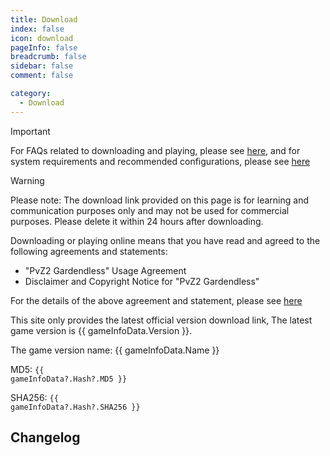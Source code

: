 ```yaml
---
title: Download
index: false
icon: download
pageInfo: false
breadcrumb: false
sidebar: false
comment: false

category:
  - Download
---
```


<script setup>
import axios from 'axios';
import { ref, onBeforeMount } from 'vue'

// const dataFormat = {
//     "Version": "",
//     "InsideVersion": "",
//     "Download": {
//         "Baidu": "",
//         "Pan123": "",
//         "Quark": "",
//         "Github": "",
//         "Onedrive": "",
//         "OnedriveOrigin": ""
//     }
// }

const gameInfoData = ref(null);

onBeforeMount(() => {
  axios.get('/jsons/gameinfo.json').then(res => {
    gameInfoData.value = res.data;
  })
})

</script>

> [!important]
> For FAQs related to downloading and playing, please see [here](../guide/FAQ.md), and for system requirements and recommended configurations, please see [here](../guide/requirement.md)

> [!warning]
> Please note: The download link provided on this page is for learning and communication purposes only and may not be used for commercial purposes. Please delete it within 24 hours after downloading.
>
> Downloading or playing online means that you have read and agreed to the following agreements and statements:
>
> - "PvZ2 Gardendless" Usage Agreement
> - Disclaimer and Copyright Notice for "PvZ2 Gardendless"
>
> For the details of the above agreement and statement, please see [here](../instructions/)

<!-- 当前游戏有两种游玩方式：

- 下载游戏客户端压缩包游玩，仅支持 `Windows 10/11`系统。
- 在线游玩：[点击进入](https://pvz2-test.gaozih.com)

> [!info]
> 由于游戏资源文件较多，在线游玩可能会有加载速度较慢及卡顿现象，若需要快速加载，请选择下载游戏客户端压缩包游玩。 -->

This site only provides the latest official version download link<span v-if="gameInfoData?.Version">, The latest game version is {{ gameInfoData.Version }}</span>.

<span v-if="gameInfoData?.Name">The game version name: {{ gameInfoData.Name }}</span>

<span v-if="gameInfoData?.Hash?.MD5">MD5: <code>{{ gameInfoData?.Hash?.MD5 }}</code></span>

<span v-if="gameInfoData?.Hash?.SHA256">SHA256: <code>{{ gameInfoData?.Hash?.SHA256 }}</code></span>

## Changelog

<template v-if="gameInfoData?.EnNewFeatures">

- <li v-for="(item, index) in gameInfoData.EnNewFeatures" :key="index">{{ item }}</li>

</template>

<template v-else>None</template>

<template v-if="gameInfoData?.Download.Github">

## Github <Badge text="No login required" type="info" /><Badge text="high-speed" type="tip" /><Badge text="global" type="warning" />

Download Link: <a :href="gameInfoData.Download.Github">click to enter</a>

</template>

<template v-if="gameInfoData?.Download.Onedrive">

## Onedrive Link <Badge text="No login required" type="info" /><Badge text="high-speed" type="tip" /><Badge text="global" type="warning" />

Download Link: <a :href="gameInfoData.Download.Onedrive">click to enter</a>

</template>

<template v-if="gameInfoData?.Download.Mega">

## MEGA Link <Badge text="No login required" type="info" /><Badge text="high-speed" type="tip" /><Badge text="global" type="warning" />

Download Link: <a :href="gameInfoData.Download.Mega">click to enter</a>

</template>

<template v-if="gameInfoData?.Download.TmpLink">

## TmpLink <Badge text="Only in Chinese" type="danger" /><Badge text="No login required" type="info" /><Badge text="high-speed" type="tip" />

Download Link: <a :href="gameInfoData.Download.TmpLink">click to enter</a>

</template>

<template v-if="gameInfoData?.Download.Baidu">

## Baidu Netdisk<Badge text="Only in Chinese" type="danger" />

Download Link: <a :href="gameInfoData.Download.Baidu">click to enter</a>

</template>

<template v-if="gameInfoData?.Download.Pan123">

## 123Pan <Badge text="Only in Chinese" type="danger" />

Download Link: <a :href="gameInfoData.Download.Pan123">click to enter</a>

</template>

<template v-if="gameInfoData?.Download.Quark">

## Quark <Badge text="Only in Chinese" type="danger" />

Download Link: <a :href="gameInfoData.Download.Quark">click to enter</a>

</template>

<template v-if="gameInfoData?.Download.Feijipan">

## LittlePlane <Badge text="Only in Chinese" type="danger" /><Badge text="No login required" type="info" />

Download Link: <a :href="gameInfoData.Download.Feijipan">click to enter</a>

</template>
